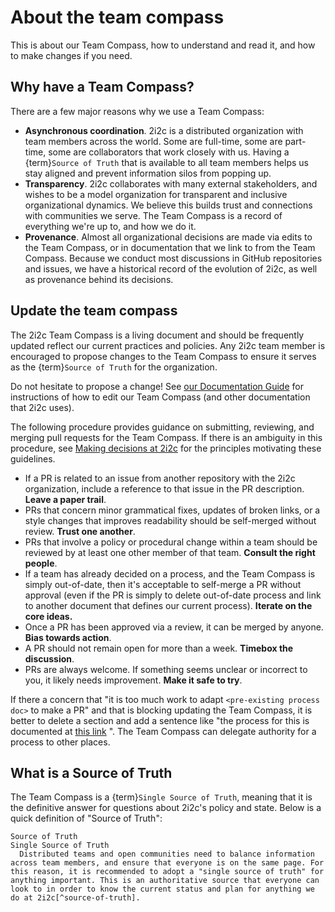 # About the team compass

This is about our Team Compass, how to understand and read it, and how to make changes if you need.

## Why have a Team Compass?

There are a few major reasons why we use a Team Compass:

- **Asynchronous coordination**. 2i2c is a distributed organization with team members across the world.
  Some are full-time, some are part-time, some are collaborators that work closely with us.
  Having a {term}`Source of Truth` that is available to all team members helps us stay aligned and prevent information silos from popping up.
- **Transparency**. 2i2c collaborates with many external stakeholders, and wishes to be a model organization for transparent and inclusive organizational dynamics.
  We believe this builds trust and connections with communities we serve.
  The Team Compass is a record of everything we're up to, and how we do it.
- **Provenance**. Almost all organizational decisions are made via edits to the Team Compass, or in documentation that we link to from the Team Compass.
  Because we conduct most discussions in GitHub repositories and issues, we have a historical record of the evolution of 2i2c, as well as provenance behind its decisions.

## Update the team compass

The 2i2c Team Compass is a living document and should be frequently updated reflect our current practices 
and policies. Any 2i2c team member is encouraged to propose changes to the Team Compass to ensure it serves as the {term}`Source of Truth` for the organization.

Do not hesitate to propose a change!
See [our Documentation Guide](../reference/documentation/overview.md) for instructions of how to edit our Team Compass (and other documentation that 2i2c uses).

The following procedure provides guidance on submitting, reviewing, and merging pull requests for the Team Compass. 
If there is an ambiguity in this procedure, see [Making decisions at 2i2c](governance.md#making-decisions-at-2i2c) for the principles motivating these guidelines.

- If a PR is related to an issue from another repository with the 2i2c organization, include a reference to that issue in the PR description. **Leave a paper trail**.
- PRs that concern minor grammatical fixes, updates of broken links, or a style changes that improves readability should be self-merged without review. **Trust one another**.
- PRs that involve a policy or procedural change within a team should be reviewed by at least one other member of that team. **Consult the right people**.
 - If a team has already decided on a process, and the Team Compass is simply out-of-date, then it's acceptable to self-merge a PR without approval (even if the PR is simply to delete out-of-date process and link to another document that defines our current process).  **Iterate on the core ideas.**
- Once a PR has been approved via a review, it can be merged by anyone. **Bias towards action**.
- A PR should not remain open for more than a week. **Timebox the discussion**.
- PRs are always welcome. If something seems unclear or incorrect to you, it likely needs improvement. **Make it safe to try**.

If there a concern that "it is too much work to adapt `<pre-existing process doc>` to make a PR" and that is blocking updating the Team Compass, it is better to delete a section and add a sentence like "the process for this is documented at [this link]() ". The Team Compass can delegate authority for a process to other places.

## What is a Source of Truth

The Team Compass is a {term}`Single Source of Truth`, meaning that it is the definitive answer for questions about 2i2c's policy and state.
Below is a quick definition of "Source of Truth":

```{glossary}
Source of Truth
Single Source of Truth
  Distributed teams and open communities need to balance information across team members, and ensure that everyone is on the same page. For this reason, it is recommended to adopt a "single source of truth" for anything important. This is an authoritative source that everyone can look to in order to know the current status and plan for anything we do at 2i2c[^source-of-truth].
```

[^source-of-truth]: **References for Single Source of Truth**: For a few examples, see [this Bitergia post](https://blog.bitergia.com/2020/08/25/why-ospo-teams-need-a-single-source-of-truth/) and [the GitLab SSOT section](https://about.gitlab.com/handbook/values/#single-source-of-truth).
